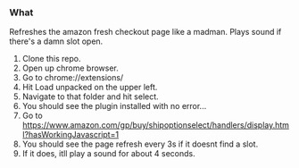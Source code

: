 ### What
Refreshes the amazon fresh checkout page like a madman. Plays sound if there's a damn slot open.

1. Clone this repo.
2. Open up chrome browser.
3. Go to chrome://extensions/
4. Hit Load unpacked on the upper left.
5. Navigate to that folder and hit select.
6. You should see the plugin installed with no error...
7. Go to https://www.amazon.com/gp/buy/shipoptionselect/handlers/display.html?hasWorkingJavascript=1
8. You should see the page refresh every 3s if it doesnt find a slot.
9. If it does, itll play a sound for about 4 seconds.
